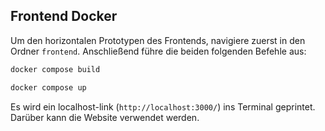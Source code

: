 ## Frontend Docker

Um den horizontalen Prototypen des Frontends, navigiere zuerst in den Ordner `frontend`.
Anschließend führe die beiden folgenden Befehle aus:

```bash
docker compose build
```
```bash
docker compose up
```

Es wird ein localhost-link (`http://localhost:3000/`) ins Terminal geprintet. Darüber kann
die Website verwendet werden.
